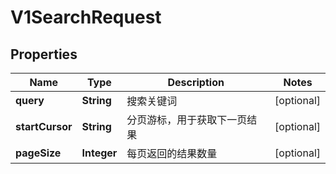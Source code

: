 

# V1SearchRequest


## Properties

| Name | Type | Description | Notes |
|------------ | ------------- | ------------- | -------------|
|**query** | **String** | 搜索关键词 |  [optional] |
|**startCursor** | **String** | 分页游标，用于获取下一页结果 |  [optional] |
|**pageSize** | **Integer** | 每页返回的结果数量 |  [optional] |




